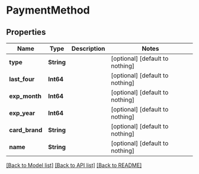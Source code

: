 # PaymentMethod


## Properties
Name | Type | Description | Notes
------------ | ------------- | ------------- | -------------
**type** | **String** |  | [optional] [default to nothing]
**last_four** | **Int64** |  | [optional] [default to nothing]
**exp_month** | **Int64** |  | [optional] [default to nothing]
**exp_year** | **Int64** |  | [optional] [default to nothing]
**card_brand** | **String** |  | [optional] [default to nothing]
**name** | **String** |  | [optional] [default to nothing]


[[Back to Model list]](../README.md#models) [[Back to API list]](../README.md#api-endpoints) [[Back to README]](../README.md)


